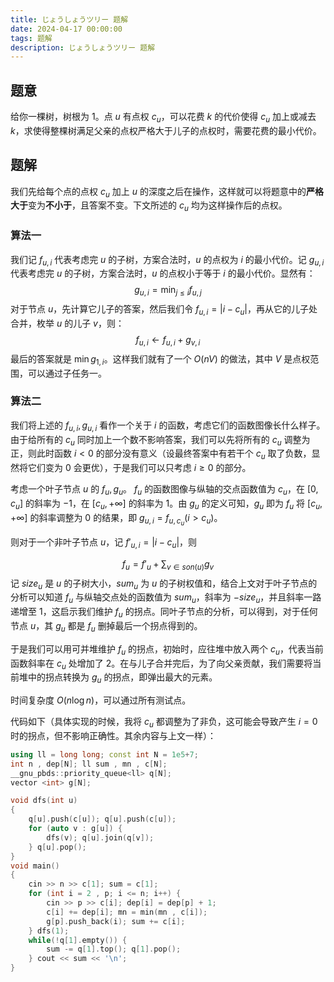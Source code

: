 ```yaml
---
title: じょうしょうツリー 题解
date: 2024-04-17 00:00:00
tags: 题解
description: じょうしょうツリー 题解
---
```


## 题意

给你一棵树，树根为 $1$。点 $u$ 有点权 $c_u$，可以花费 $k$ 的代价使得 $c_u$ 加上或减去 $k$，求使得整棵树满足父亲的点权严格大于儿子的点权时，需要花费的最小代价。

## 题解

我们先给每个点的点权 $c_u$ 加上 $u$ 的深度之后在操作，这样就可以将题意中的**严格大于**变为**不小于**，且答案不变。下文所述的 $c_u$ 均为这样操作后的点权。

### 算法一

我们记 $f_{u,i}$ 代表考虑完 $u$ 的子树，方案合法时，$u$ 的点权为 $i$ 的最小代价。记 $g_{u,i}$ 代表考虑完 $u$ 的子树，方案合法时，$u$ 的点权小于等于 $i$ 的最小代价。显然有：
$$
g_{u,i}=\min_{j\le i}f_{u,j}
$$
对于节点 $u$，先计算它儿子的答案，然后我们令 $f_{u,i}=|i-c _u|$，再从它的儿子处合并，枚举 $u$ 的儿子 $v$，则：
$$
f_{u,i}\leftarrow f_{u,i}+g_{v,i}
$$
最后的答案就是 $\displaystyle \min g_{1,i}$。这样我们就有了一个 $O(nV)$ 的做法，其中 $V$ 是点权范围，可以通过子任务一。

### 算法二

我们将上述的 $f_{u,i},g_{u,i}$ 看作一个关于 $i$ 的函数，考虑它们的函数图像长什么样子。由于给所有的 $c_u$ 同时加上一个数不影响答案，我们可以先将所有的 $c_u$ 调整为正，则此时函数 $i<0$ 的部分没有意义（设最终答案中有若干个 $c_u$ 取了负数，显然将它们变为 $0$ 会更优），于是我们可以只考虑 $i\ge 0$ 的部分。

考虑一个叶子节点 $u$ 的 $f_u,g_u$。 $f_u$ 的函数图像与纵轴的交点函数值为 $c_u$，在 $[0,c_u]$ 的斜率为 $-1$，在 $[c_u,+\infty]$ 的斜率为 $1$。由 $g_u$ 的定义可知，$g_u$ 即为 $f_u$ 将 $[c_u,+\infty]$ 的斜率调整为 $0$ 的结果，即 $g_{u,i}=f_{u,c_u}(i>c_u)$。

则对于一个非叶子节点 $u$，记 $f'_{u,i}=|i-c_u|$，则

$$
f_{u}=f'_u+\sum_{v\in son(u)}g_{v}
$$
记 $size_u$ 是 $u$ 的子树大小，$sum_u$ 为 $u$ 的子树权值和，结合上文对于叶子节点的分析可以知道 $f_{u}$ 与纵轴交点处的函数值为 $sum_u$，斜率为 $-size_u$，并且斜率一路递增至 $1$，这启示我们维护 $f_u$ 的拐点。同叶子节点的分析，可以得到，对于任何节点 $u$，其 $g_u$ 都是 $f_u$ 删掉最后一个拐点得到的。

于是我们可以用可并堆维护 $f_u$ 的拐点，初始时，应往堆中放入两个 $c_u$，代表当前函数斜率在 $c_u$ 处增加了 $2$。在与儿子合并完后，为了向父亲贡献，我们需要将当前堆中的拐点转换为 $g_u$ 的拐点，即弹出最大的元素。

时间复杂度 $O(n\log n)$，可以通过所有测试点。

代码如下（具体实现的时候，我将 $c_u$ 都调整为了非负，这可能会导致产生 $i=0$ 时的拐点，但不影响正确性。其余内容与上文一样）：

```cpp
using ll = long long; const int N = 1e5+7;
int n , dep[N]; ll sum , mn , c[N];
__gnu_pbds::priority_queue<ll> q[N];
vector <int> g[N];

void dfs(int u)
{
    q[u].push(c[u]); q[u].push(c[u]);
    for (auto v : g[u]) {
        dfs(v); q[u].join(q[v]);
    } q[u].pop();
}
void main()
{
    cin >> n >> c[1]; sum = c[1];
    for (int i = 2 , p; i <= n; i++) {
        cin >> p >> c[i]; dep[i] = dep[p] + 1;
        c[i] += dep[i]; mn = min(mn , c[i]);
        g[p].push_back(i); sum += c[i];
    } dfs(1);
    while(!q[1].empty()) {
        sum -= q[1].top(); q[1].pop();
    } cout << sum << '\n';
}
```

